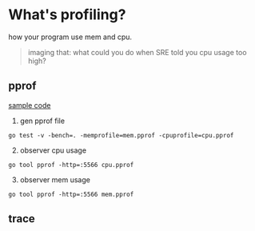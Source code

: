 # What's profiling?
how your program use mem and cpu.
>imaging that: what could you do when SRE told you cpu usage too high?


## pprof
[sample code](pprof/main_test.go)

1. gen pprof file
```
go test -v -bench=. -memprofile=mem.pprof -cpuprofile=cpu.pprof
```

2. observer cpu usage
```
go tool pprof -http=:5566 cpu.pprof
```

3. observer mem usage
```
go tool pprof -http=:5566 mem.pprof
```

## trace
